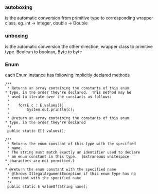 ### autoboxing
is the automatic conversion from primitive type to corresponding wrapper class, eg. int -> Integer, double -> Double

### unboxing
is the automatic conversion the other direction, wrapper class to primitive type. Boolean to boolean, Byte to byte


### Enum
each Enum instance has following implicitly declared methods
````
/**
 * Returns an array containing the constants of this enum 
* type, in the order they're declared.  This method may be
 * used to iterate over the constants as follows:
 *
 *    for(E c : E.values())
 *        System.out.println(c);
 *
 * @return an array containing the constants of this enum 
* type, in the order they're declared
 */
 public static E[] values();
````
````
/**
 * Returns the enum constant of this type with the specified
 * name.
 * The string must match exactly an identifier used to declare
 * an enum constant in this type.  (Extraneous whitespace 
* characters are not permitted.)
 * 
* @return the enum constant with the specified name
 * @throws IllegalArgumentException if this enum type has no
 * constant with the specified name
 */
 public static E valueOf(String name);
````
